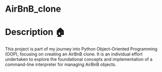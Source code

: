 # AirBnB_clone

# Description 🏠

This project is part of my journey into Python Object-Oriented Programming (OOP), focusing on creating an AirBnB clone. It is an individual effort undertaken to explore the foundational concepts and implementation of a command-line interpreter for managing AirBnB objects. 
